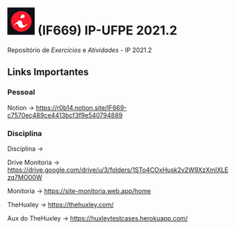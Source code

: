 # ![LogoCin](./img/icon-cin-redonda.jpg) (IF669) IP-UFPE 2021.2

 Repositório de *Exercícios* e *Atividades* - IP 2021.2

 ## Links Importantes
 ### Pessoal
 Notion -> https://r0b14.notion.site/IF669-c7570ec489ce4413bcf3f9e540794889 
 ### Disciplina
 Disciplina ->
 
 Drive Monitoria -> https://drive.google.com/drive/u/3/folders/1STo4COxHusk2v2W9XzXmIXLEzq7MO00W 
 
 Monitoria -> https://site-monitoria.web.app/home

 TheHuxley -> https://thehuxley.com/

 Aux do TheHuxley -> https://huxleytestcases.herokuapp.com/
